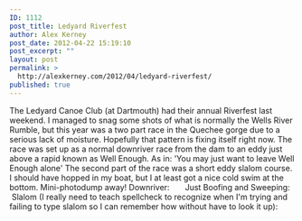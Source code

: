 ```yaml
---
ID: 1112
post_title: Ledyard Riverfest
author: Alex Kerney
post_date: 2012-04-22 15:19:10
post_excerpt: ""
layout: post
permalink: >
  http://alexkerney.com/2012/04/ledyard-riverfest/
published: true
---
```

The Ledyard Canoe Club (at Dartmouth) had their annual Riverfest last weekend. I managed to snag some shots of what is normally the Wells River Rumble, but this year was a two part race in the Quechee gorge due to a serious lack of moisture. Hopefully that pattern is fixing itself right now. The race was set up as a normal downriver race from the dam to an eddy just above a rapid known as Well Enough. As in: 'You may just want to leave Well Enough alone' The second part of the race was a short eddy slalom course. I should have hopped in my boat, but I at least got a nice cold swim at the bottom. Mini-photodump away! Downriver: [<img class="alignnone size-large wp-image-1123 [ftmt_id] nofotomoto" title="20120414_DSC0370" src="http://alexkerney.com/wp-content/uploads/2012/04/20120414_DSC0370-840x1264.jpg" alt="" />][1] [<img class="alignnone size-large wp-image-1122 [ftmt_id] nofotomoto" title="20120414_DSC0334" src="http://alexkerney.com/wp-content/uploads/2012/04/20120414_DSC0334-840x1264.jpg" alt="" />][2] [<img class="alignnone size-large wp-image-1119 [ftmt_id] nofotomoto" title="20120414_DSC0269" src="http://alexkerney.com/wp-content/uploads/2012/04/20120414_DSC0269-840x1264.jpg" alt="" />][3] [<img class="alignnone size-large wp-image-1116 [ftmt_id] nofotomoto" title="20120414_DSC0228" src="http://alexkerney.com/wp-content/uploads/2012/04/20120414_DSC0228-840x557.jpg" alt="" />][4] [<img class="alignnone size-large wp-image-1115 [ftmt_id] nofotomoto" title="20120414_DSC0099" src="http://alexkerney.com/wp-content/uploads/2012/04/20120414_DSC0099-840x557.jpg" alt="" />][5] [<img class="alignnone size-large wp-image-1113 [ftmt_id] nofotomoto" title="20120414_DSC0021" src="http://alexkerney.com/wp-content/uploads/2012/04/20120414_DSC0021-840x1264.jpg" alt="" />][6] Just Boofing and Sweeping: [<img class="alignnone size-large wp-image-1117 [ftmt_id] nofotomoto" title="20120414_DSC0252" src="http://alexkerney.com/wp-content/uploads/2012/04/20120414_DSC0252-840x557.jpg" alt="" />][7] [<img class="alignnone size-large wp-image-1120 [ftmt_id] nofotomoto" title="20120414_DSC0284" src="http://alexkerney.com/wp-content/uploads/2012/04/20120414_DSC0284-840x557.jpg" alt="" />][8] Slalom (I really need to teach spellcheck to recognize when I'm trying and failing to type slalom so I can remember how without have to look it up): [<img class="alignnone size-large wp-image-1124 [ftmt_id] nofotomoto" title="20120414_DSC0371" src="http://alexkerney.com/wp-content/uploads/2012/04/20120414_DSC0371-840x557.jpg" alt="" />][9] [<img class="alignnone size-large wp-image-1125 [ftmt_id] nofotomoto" title="20120414_DSC0416" src="http://alexkerney.com/wp-content/uploads/2012/04/20120414_DSC0416-840x557.jpg" alt="" />][10] [<img class="alignnone size-large wp-image-1121 [ftmt_id] nofotomoto" title="20120414_DSC0291" src="http://alexkerney.com/wp-content/uploads/2012/04/20120414_DSC0291-840x557.jpg" alt="" />][11] [<img class="alignnone size-large wp-image-1118 [ftmt_id] nofotomoto" title="20120414_DSC0255" src="http://alexkerney.com/wp-content/uploads/2012/04/20120414_DSC0255-840x1264.jpg" alt="" />][12]

 [1]: http://alexkerney.com/wp-content/uploads/2012/04/20120414_DSC0370.jpg
 [2]: http://alexkerney.com/wp-content/uploads/2012/04/20120414_DSC0334.jpg
 [3]: http://alexkerney.com/wp-content/uploads/2012/04/20120414_DSC0269.jpg
 [4]: http://alexkerney.com/wp-content/uploads/2012/04/20120414_DSC0228.jpg
 [5]: http://alexkerney.com/wp-content/uploads/2012/04/20120414_DSC0099.jpg
 [6]: http://alexkerney.com/wp-content/uploads/2012/04/20120414_DSC0021.jpg
 [7]: http://alexkerney.com/wp-content/uploads/2012/04/20120414_DSC0252.jpg
 [8]: http://alexkerney.com/wp-content/uploads/2012/04/20120414_DSC0284.jpg
 [9]: http://alexkerney.com/wp-content/uploads/2012/04/20120414_DSC0371.jpg
 [10]: http://alexkerney.com/wp-content/uploads/2012/04/20120414_DSC0416.jpg
 [11]: http://alexkerney.com/wp-content/uploads/2012/04/20120414_DSC0291.jpg
 [12]: http://alexkerney.com/wp-content/uploads/2012/04/20120414_DSC0255.jpg